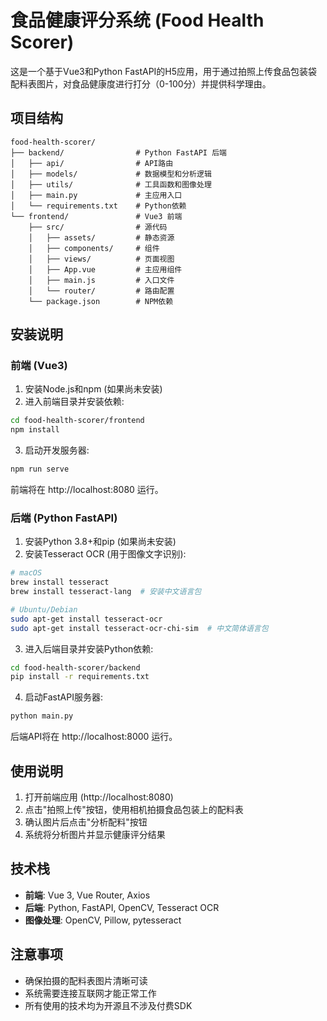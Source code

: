# 食品健康评分系统 (Food Health Scorer)

这是一个基于Vue3和Python FastAPI的H5应用，用于通过拍照上传食品包装袋配料表图片，对食品健康度进行打分（0-100分）并提供科学理由。

## 项目结构

```
food-health-scorer/
├── backend/                # Python FastAPI 后端
│   ├── api/                # API路由
│   ├── models/             # 数据模型和分析逻辑
│   ├── utils/              # 工具函数和图像处理
│   ├── main.py             # 主应用入口
│   └── requirements.txt    # Python依赖
└── frontend/               # Vue3 前端
    ├── src/                # 源代码
    │   ├── assets/         # 静态资源
    │   ├── components/     # 组件
    │   ├── views/          # 页面视图
    │   ├── App.vue         # 主应用组件
    │   ├── main.js         # 入口文件
    │   └── router/         # 路由配置
    └── package.json        # NPM依赖
```

## 安装说明

### 前端 (Vue3)

1. 安装Node.js和npm (如果尚未安装)
2. 进入前端目录并安装依赖:

```bash
cd food-health-scorer/frontend
npm install
```

3. 启动开发服务器:

```bash
npm run serve
```

前端将在 http://localhost:8080 运行。

### 后端 (Python FastAPI)

1. 安装Python 3.8+和pip (如果尚未安装)
2. 安装Tesseract OCR (用于图像文字识别):

```bash
# macOS
brew install tesseract
brew install tesseract-lang  # 安装中文语言包

# Ubuntu/Debian
sudo apt-get install tesseract-ocr
sudo apt-get install tesseract-ocr-chi-sim  # 中文简体语言包
```

3. 进入后端目录并安装Python依赖:

```bash
cd food-health-scorer/backend
pip install -r requirements.txt
```

4. 启动FastAPI服务器:

```bash
python main.py
```

后端API将在 http://localhost:8000 运行。

## 使用说明

1. 打开前端应用 (http://localhost:8080)
2. 点击"拍照上传"按钮，使用相机拍摄食品包装上的配料表
3. 确认图片后点击"分析配料"按钮
4. 系统将分析图片并显示健康评分结果

## 技术栈

- **前端**: Vue 3, Vue Router, Axios
- **后端**: Python, FastAPI, OpenCV, Tesseract OCR
- **图像处理**: OpenCV, Pillow, pytesseract

## 注意事项

- 确保拍摄的配料表图片清晰可读
- 系统需要连接互联网才能正常工作
- 所有使用的技术均为开源且不涉及付费SDK
